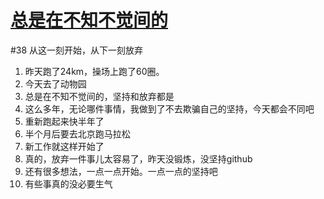 # [总是在不知不觉间的](https://github.com/yihong0618/gitblog/issues/68)

#38 从这一刻开始，从下一刻放弃
1. 昨天跑了24km，操场上跑了60圈。
2. 今天去了动物园
3. 总是在不知不觉间的，坚持和放弃都是
4. 这么多年，无论哪件事情，我做到了不去欺骗自己的坚持，今天都会不同吧
5. 重新跑起来快半年了
6. 半个月后要去北京跑马拉松
7. 新工作就这样开始了
8. 真的，放弃一件事儿太容易了，昨天没锻炼，没坚持github
9. 还有很多想法，一点一点开始。一点一点的坚持吧
10. 有些事真的没必要生气
